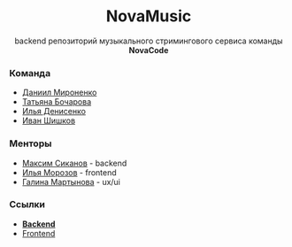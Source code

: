<div align="center">

# NovaMusic

backend репозиторий музыкального стримингового сервиса команды **NovaCode**

</div>

### Команда

* [Даниил Мироненко](https://github.com/daronenko)
* [Татьяна Бочарова](https://github.com/bocharovatd)
* [Илья Денисенко](https://github.com/MatiXxD)
* [Иван Шишков](https://github.com/damedelion)

### Менторы

* [Максим Сиканов](https://github.com/Max425) - backend
* [Илья Морозов](https://github.com/IlayMorozoff) - frontend
* [Галина Мартынова](https://vk.com/g_martynova) - ux/ui

### Ссылки

* **[Backend](https://github.com/go-park-mail-ru/2024_2_NovaCode)**
* [Frontend](https://github.com/frontend-park-mail-ru/2024_2_NovaCode)
